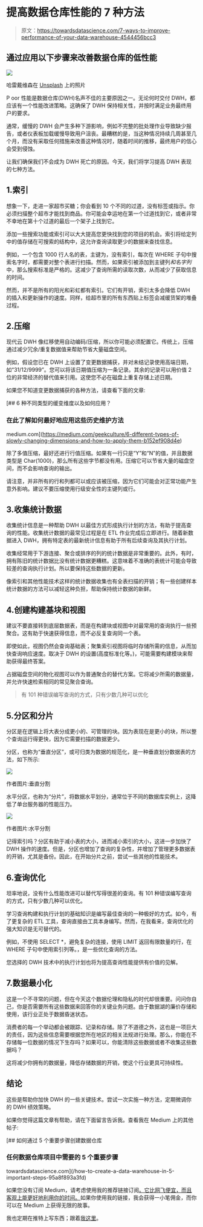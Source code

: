 # 提高数据仓库性能的 7 种方法

> 原文：<https://towardsdatascience.com/7-ways-to-improve-performance-of-your-data-warehouse-4544456bcc3>

## 通过应用以下步骤来改善数据仓库的低性能

![](img/fdc516314284eb539c3461df5d2c377a.png)

哈雷戴维森在 [Unsplash](https://unsplash.com?utm_source=medium&utm_medium=referral) 上的照片

P oor 性能是数据仓库(DWH)名声不佳的主要原因之一。无论何时交付 DWH，都应该有一个性能改进策略。这确保了 DWH 保持相关性，并按时满足业务最终用户的要求。

通常，缓慢的 DWH 会产生多种下游影响，例如不完整的批处理作业导致缺少报告，或者仪表板加载缓慢导致用户沮丧。最糟糕的是，当这种情况持续几周甚至几个月，而没有采取任何措施来改善这种情况时，随着时间的推移，最终用户的信心会受到侵蚀。

让我们确保我们不会成为 DWH 死亡的原因。今天，我们将学习提高 DWH 表现的七种方法。

## 1.索引

想象一下，走进一家超市买糖；你会看到 10 个不同的过道，没有标签或指示。你必须扫描整个超市才能找到商品。你可能会幸运地在第一个过道找到它，或者非常不幸地在第十个过道的最后一个架子上找到它。

添加一些搜索功能或索引可以大大提高您更快找到您的项目的机会。索引将给定列中的值存储在可搜索的结构中，这允许查询读取更少的数据来查找信息。

例如，一个包含 1000 行人名的表，主键为，没有索引，每次在 WHERE 子句中搜索名字时，都需要对整个表进行扫描。然而，如果索引被添加到主键列*和名字列*中，那么搜索标准是严格的。这减少了查询所需的读取次数，从而减少了获取信息的时间。

然而，并不是所有的阳光和彩虹都有索引。它们有开销，索引太多会降低 DWH 的插入和更新操作的速度。同样，给超市里的所有东西贴上标签会减缓货架的堆叠过程。

## 2.压缩

现代云 DWH 像红移使用自动编码/压缩，所以你可能必须配置它。传统上，压缩通过减少冗余/重复数据值来帮助节省大量磁盘空间。

例如，假设您已在 DWH 上设置了变更数据捕获，并对未结记录使用高端日期，如“31/12/9999”。您可以将该日期值压缩为一条记录。其余的记录可以用价值 2 位的非常经济的替代值来引用。这使您不必在磁盘上重复存储上述日期。

如果您不知道变更数据捕获的各种方法，请查看下面的文章:

[](https://medium.com/geekculture/6-different-types-of-slowly-changing-dimensions-and-how-to-apply-them-b152ef908d4e) [## 6 种不同类型的缓变维度以及如何应用？

### 在此了解如何最好地应用这些历史维护方法

medium.com](https://medium.com/geekculture/6-different-types-of-slowly-changing-dimensions-and-how-to-apply-them-b152ef908d4e) 

除了多值压缩，最好还进行行值压缩。如果有一行只是“Y”和“N”的值，并且数据类型是 Char(1000)，那么所有这些字节都没有用。压缩它可以节省大量的磁盘空间，而不会影响查询的输出。

请注意，并非所有的行和列都可以或应该被压缩，因为它们可能会对正常功能产生意外影响。建议不要压缩使用行级安全性的主键列或行。

## 3.收集统计数据

收集统计信息是一种帮助 DWH 以最佳方式形成执行计划的方法，有助于提高查询的性能。收集统计数据的最常见过程是在 ETL 作业完成后立即进行。随着新数据进入 DWH，拥有特定表的最新统计信息有助于所有后续查询及其执行计划。

收集经常用于下游连接、聚合或排序的列的统计数据是非常重要的。此外，有时，拥有陈旧的统计数据比没有统计数据更糟糕。这意味着不准确的表统计可能会导致较差的查询执行计划。所以要保持这些数据的更新。

像索引和其他性能技术这样的统计数据收集也有全表扫描的开销；有一些创建样本统计数据的方法可以减轻这种负担，帮助保持统计数据的新鲜。

## 4.创建构建基块和视图

建议不要直接转到底层数据表，而是在构建块或视图中对最常用的查询执行一些预聚合。这有助于快速获得信息，而不必反复查询同一个表。

即使如此，视图仍然会查询基础表；聚集索引视图将临时存储所需的信息，从而加快查询响应速度。取决于 DWH 的设置(高度标准化等。)，可能需要构建模块来帮助获得最终答案。

占据磁盘空间的物化视图可以作为普通聚合的替代方案。它将减少所需的数据量，并允许快速检索相同的常见聚合查询。

> 有 101 种错误编写查询的方式，只有少数几种可以优化

## 5.分区和分片

分区是在逻辑上将大表分成更小的、可管理的块。因为表现在是更小的块，所以整个查询运行得更快，因为它需要扫描的数据更少。

分区，也称为“垂直分区”，或可归类为数据的规范化，是一种垂直划分数据表的方法，如下所示:

![](img/e947520824b123e6cc14c87208d7638b.png)

作者图片:垂直分割

水平分区，也称为“分片”，将数据水平划分，通常位于不同的数据库实例上，这降低了单台服务器的性能压力。

![](img/ea0a827b456602b0da981404d0a48c33.png)

作者图片:水平分割

记得索引吗？分区有助于减小表的大小，进而减小索引的大小，这进一步加快了 DWH 操作的速度。但是，分区也增加了查询的复杂性，并增加了管理更多数据表的开销，尤其是备份。因此，在开始分片之前，尝试一些其他的性能技术。

## 6.查询优化

坦率地说，没有什么性能改进可以替代写得很差的查询。有 101 种错误编写查询的方式，只有少数几种可以优化。

学习查询构建和执行计划的基础知识是编写最佳查询的一种极好的方式。如今，有了更复杂的 ETL 工具，查询直接由工具本身编写。然而，在我看来，查询优化的强大知识是无可替代的。

例如，不使用 SELECT *，避免复杂的连接，使用 LIMIT 返回有限数量的行，在 WHERE 子句中使用索引列等。，是一些优化查询的方法。

您选择的 DWH 技术中的执行计划也将为提高查询性能提供有价值的见解。

## 7.数据最小化

这是一个不寻常的问题，但在今天这个数据伦理和隐私的时代却很重要。问问你自己，你是否需要所有这些数据来回答你的关键业务问题。由于数据湖的廉价存储和使用，该行业正处于数据昏迷状态。

消费者的每一个举动都会被跟踪、记录和存储。除了不道德之外，这也是一项巨大的责任，因为这些信息需要根据您所在地区的相关法规进行处理。那么，你能在不存储每一位数据的情况下生存吗？如果可以，你能清除这些数据或者不收集这些数据吗？

这将减少你拥有的数据量，降低存储数据的开销，使这个行业更具可持续性。

## 结论

这些是帮助你加快 DWH 的一些关键技术。尝试一次实施一种方法，定期微调你的 DWH 绩效策略。

如果你觉得这篇文章有帮助，请在下面留言告诉我。查看我在 Medium 上的其他帖子:

[](/how-to-create-a-data-warehouse-in-5-important-steps-95a8f893a3fd) [## 如何通过 5 个重要步骤创建数据仓库

### 任何数据仓库项目中需要的 5 个重要步骤

towardsdatascience.com](/how-to-create-a-data-warehouse-in-5-important-steps-95a8f893a3fd) 

如果您没有订阅 Medium，请考虑使用我的推荐链接订阅[。它比网飞便宜，而且客观上能更好地利用你的时间。](https://hanzalaqureshi.medium.com/membership)如果你使用我的链接，我会获得一小笔佣金，而你可以在 Medium 上获得无限的故事。

我也定期在推特上写东西；跟着[我这里](https://twitter.com/hanzalaqureshi_)。